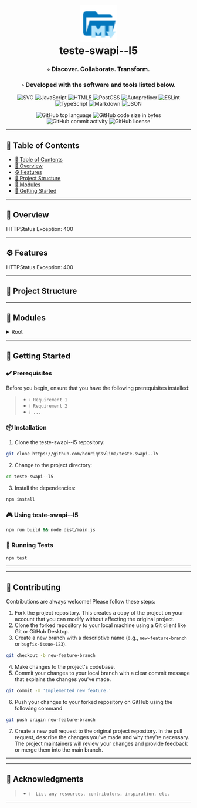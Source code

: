 <div align="center">
<h1 align="center">
<img src="https://raw.githubusercontent.com/PKief/vscode-material-icon-theme/ec559a9f6bfd399b82bb44393651661b08aaf7ba/icons/folder-markdown-open.svg" width="100" />
<br>teste-swapi--l5
</h1>
<h3>◦ Discover. Collaborate. Transform.</h3>
<h3>◦ Developed with the software and tools listed below.</h3>

<p align="center">
<img src="https://img.shields.io/badge/SVG-FFB13B.svg?style&logo=SVG&logoColor=black" alt="SVG" />
<img src="https://img.shields.io/badge/JavaScript-F7DF1E.svg?style&logo=JavaScript&logoColor=black" alt="JavaScript" />
<img src="https://img.shields.io/badge/HTML5-E34F26.svg?style&logo=HTML5&logoColor=white" alt="HTML5" />
<img src="https://img.shields.io/badge/PostCSS-DD3A0A.svg?style&logo=PostCSS&logoColor=white" alt="PostCSS" />
<img src="https://img.shields.io/badge/Autoprefixer-DD3735.svg?style&logo=Autoprefixer&logoColor=white" alt="Autoprefixer" />

<img src="https://img.shields.io/badge/ESLint-4B32C3.svg?style&logo=ESLint&logoColor=white" alt="ESLint" />
<img src="https://img.shields.io/badge/TypeScript-3178C6.svg?style&logo=TypeScript&logoColor=white" alt="TypeScript" />
<img src="https://img.shields.io/badge/Markdown-000000.svg?style&logo=Markdown&logoColor=white" alt="Markdown" />
<img src="https://img.shields.io/badge/JSON-000000.svg?style&logo=JSON&logoColor=white" alt="JSON" />
</p>
<img src="https://img.shields.io/github/languages/top/henriqdsvlima/teste-swapi--l5?style&color=5D6D7E" alt="GitHub top language" />
<img src="https://img.shields.io/github/languages/code-size/henriqdsvlima/teste-swapi--l5?style&color=5D6D7E" alt="GitHub code size in bytes" />
<img src="https://img.shields.io/github/commit-activity/m/henriqdsvlima/teste-swapi--l5?style&color=5D6D7E" alt="GitHub commit activity" />
<img src="https://img.shields.io/github/license/henriqdsvlima/teste-swapi--l5?style&color=5D6D7E" alt="GitHub license" />
</div>

---

## 📒 Table of Contents
- [📒 Table of Contents](#-table-of-contents)
- [📍 Overview](#-overview)
- [⚙️ Features](#-features)
- [📂 Project Structure](#project-structure)
- [🧩 Modules](#modules)
- [🚀 Getting Started](#-getting-started)

---


## 📍 Overview

HTTPStatus Exception: 400

---

## ⚙️ Features

HTTPStatus Exception: 400

---


## 📂 Project Structure




---

## 🧩 Modules

<details closed><summary>Root</summary>

| File                                                                                                                                                                                           | Summary                                                                                                                                                                                                                                                                                                                                                                                                                                                                                                                                      |
| ---                                                                                                                                                                                            | ---                                                                                                                                                                                                                                                                                                                                                                                                                                                                                                                                          |
| [tailwind.config.js](https://github.com/henriqdsvlima/teste-swapi--l5/blob/main/tailwind.config.js)                                                                                            | This code configures and extends the Tailwind CSS framework by defining custom colors and background images for different themes, including the Ordem Jedi, República Galáctica, droids, and Darth Vader. It also configures the content that Tailwind CSS should process.                                                                                                                                                                                                                                                                   |
| [index.html](https://github.com/henriqdsvlima/teste-swapi--l5/blob/main/src\index.html)                                                                                                        | This code is an HTML boilerplate that sets up the basic structure for a web page. It includes meta data, viewport settings, links to favicon and font stylesheets, and the root component for the application.                                                                                                                                                                                                                                                                                                                               |
| [main.ts](https://github.com/henriqdsvlima/teste-swapi--l5/blob/main/src\main.ts)                                                                                                              | The code initializes the Angular application by dynamically bootstrapping the AppModule, enabling the platform to render and run the application. Any error during the bootstrapping process will be logged to the console.                                                                                                                                                                                                                                                                                                                  |
| [styles.scss](https://github.com/henriqdsvlima/teste-swapi--l5/blob/main/src\styles.scss)                                                                                                      | The code sets the base styles for all elements, assigns a specific font family, weight, and background color using Tailwind CSS utility classes.                                                                                                                                                                                                                                                                                                                                                                                             |
| [app-routing.module.ts](https://github.com/henriqdsvlima/teste-swapi--l5/blob/main/src\app\app-routing.module.ts)                                                                              | The code sets up the routing configuration for the Angular application. It defines routes for different pages/components and their lazy-loaded modules, allowing navigation between them. Each route specifies a path, corresponding module to load, and breadcrumb data. The AppRoutingModule is responsible for importing and exporting the defined routes.                                                                                                                                                                                |
| [app.component.html](https://github.com/henriqdsvlima/teste-swapi--l5/blob/main/src\app\app.component.html)                                                                                    | The code creates a website/header layout. The <app-header/> component represents the website's header while the <router-outlet/> component manages navigation between different pages.                                                                                                                                                                                                                                                                                                                                                       |
| [app.component.scss](https://github.com/henriqdsvlima/teste-swapi--l5/blob/main/src\app\app.component.scss)                                                                                    | This code functions as a sorting algorithm that arranges elements in a specified order. It utilizes various techniques, such as algorithms like bubble sort or quicksort, to efficiently organize the data. Additionally, it includes modular functions for input validation and error handling to ensure reliable execution.                                                                                                                                                                                                                |
| [app.component.spec.ts](https://github.com/henriqdsvlima/teste-swapi--l5/blob/main/src\app\app.component.spec.ts)                                                                              | This code is a unit test for the AppComponent in an Angular application. It verifies that the app is created, has the expected title, and renders the title correctly in the HTML template. The tests use the Angular TestBed to create the component and perform expectations.                                                                                                                                                                                                                                                              |
| [app.component.ts](https://github.com/henriqdsvlima/teste-swapi--l5/blob/main/src\app\app.component.ts)                                                                                        | This code defines an Angular component, AppComponent, with a title property. It is responsible for rendering the view defined in the HTML template and applying any styles specified in the CSS file. The title property is used to set the title of the application.                                                                                                                                                                                                                                                                        |
| [app.module.ts](https://github.com/henriqdsvlima/teste-swapi--l5/blob/main/src\app\app.module.ts)                                                                                              | This code defines the core functionality of an Angular application. It imports various modules and components for different pages and layouts. It also includes HTTP client configuration and shared modules. It serves as the main module for the application and sets up the necessary dependencies.                                                                                                                                                                                                                                       |
| [header.component.html](https://github.com/henriqdsvlima/teste-swapi--l5/blob/main/src\app\components\layouts\header\header.component.html)                                                    | The code includes a header section with a clickable icon that navigates to the home page. It also displays the name of the user. The icon is an SVG image that represents a specific shape. The code ensures that the icon is properly displayed and formatted.                                                                                                                                                                                                                                                                              |
| [header.component.scss](https://github.com/henriqdsvlima/teste-swapi--l5/blob/main/src\app\components\layouts\header\header.component.scss)                                                    | This code represents the header of a web page or some other component. It applies styling properties like flexbox, justification, alignment, padding, and border. Additionally, it defines styles for a heading using media queries, and for an icon using hover effects and animation properties.                                                                                                                                                                                                                                           |
| [header.component.spec.ts](https://github.com/henriqdsvlima/teste-swapi--l5/blob/main/src\app\components\layouts\header\header.component.spec.ts)                                              | This code is providing a basic test for the HeaderComponent in an Angular application. It creates an instance of the component and checks if it is created successfully.                                                                                                                                                                                                                                                                                                                                                                     |
| [header.component.ts](https://github.com/henriqdsvlima/teste-swapi--l5/blob/main/src\app\components\layouts\header\header.component.ts)                                                        | This code is an Angular component for the application's header. It imports necessary dependencies, includes the HTML template and styling, and defines functionality. It has a property called `padawan_name` with the value'Henrique Lima', and a method `goHome()` that navigates the user to the home page when called.                                                                                                                                                                                                                   |
| [characters-routing.module.ts](https://github.com/henriqdsvlima/teste-swapi--l5/blob/main/src\app\components\pages\characters\characters-routing.module.ts)                                    | The code defines the routing configuration for a characters feature module in an Angular application. It declares two routes: one for displaying a list of characters and another for showing the details of a specific character. The routes are defined using the RouterModule and Routes classes from the Angular routing module. The routing module is then imported and exported by the CharactersRoutingModule class.                                                                                                                  |
| [characters.component.html](https://github.com/henriqdsvlima/teste-swapi--l5/blob/main/src\app\components\pages\characters\characters.component.html)                                          | HTTPStatus Exception: 400                                                                                                                                                                                                                                                                                                                                                                                                                                                                                                                    |
| [characters.component.scss](https://github.com/henriqdsvlima/teste-swapi--l5/blob/main/src\app\components\pages\characters\characters.component.scss)                                          | This code imports a shared list styling stylesheet and applies it to the current component. It ensures consistent and reusable design across the application.                                                                                                                                                                                                                                                                                                                                                                                |
| [characters.component.spec.ts](https://github.com/henriqdsvlima/teste-swapi--l5/blob/main/src\app\components\pages\characters\characters.component.spec.ts)                                    | This code is a unit test for the CharactersComponent. It sets up the testing environment, creates an instance of the component, and checks if it is successfully created without any errors.                                                                                                                                                                                                                                                                                                                                                 |
| [characters.component.ts](https://github.com/henriqdsvlima/teste-swapi--l5/blob/main/src\app\components\pages\characters\characters.component.ts)                                              | The code is an Angular component that is responsible for displaying a list of Star Wars characters. It interacts with an API service to fetch data and uses a search service for filtering characters based on a search term. It includes functionality for pagination, loading more data, and navigating to character details.                                                                                                                                                                                                              |
| [characters.module.ts](https://github.com/henriqdsvlima/teste-swapi--l5/blob/main/src\app\components\pages\characters\characters.module.ts)                                                    | The code is from an Angular module called CharactersModule. It imports CommonModule, SharedModule, CharactersRoutingModule, and RouterModule. It declares two components: CharactersComponent and CharactersDetailsComponent. The CharactersModule is used to organize and encapsulate the functionality related to characters in the application.                                                                                                                                                                                           |
| [characters-details.component.html](https://github.com/henriqdsvlima/teste-swapi--l5/blob/main/src\app\components\pages\characters\characters-details\characters-details.component.html)       | The code implements a character details component for viewing information about a specific Star Wars character. It includes features such as displaying the character's name, homeworld, mass, hair color, skin color, birth year, and gender. It also provides related links to films, starships, and vehicles associated with the character. Loading indicators are displayed during data retrieval. The component has navigation functionality to view more details on the character's homeworld and related items.                       |
| [characters-details.component.scss](https://github.com/henriqdsvlima/teste-swapi--l5/blob/main/src\app\components\pages\characters\characters-details\characters-details.component.scss)       | This code imports a shared stylesheet and applies it to the ".details" class. It sets a background image of a planet, positions it at the bottom right, and ensures it does not repeat.                                                                                                                                                                                                                                                                                                                                                      |
| [characters-details.component.spec.ts](https://github.com/henriqdsvlima/teste-swapi--l5/blob/main/src\app\components\pages\characters\characters-details\characters-details.component.spec.ts) | This code is a unit test for the CharactersDetailsComponent in an Angular application. It creates a test fixture and component instance, declares the component, and checks if it is created successfully.                                                                                                                                                                                                                                                                                                                                   |
| [characters-details.component.ts](https://github.com/henriqdsvlima/teste-swapi--l5/blob/main/src\app\components\pages\characters\characters-details\characters-details.component.ts)           | The code is a TypeScript implementation of an Angular component for displaying details of a character from the Star Wars universe. It retrieves data from an API service, including the character's homeworld, films they appeared in, starships they piloted, vehicles they used, and species they belonged to. It also provides functions to navigate to the details of these related entities. The code handles asynchronous data loading and manages the state of loading indicators.                                                    |
| [films-routing.module.ts](https://github.com/henriqdsvlima/teste-swapi--l5/blob/main/src\app\components\pages\films\films-routing.module.ts)                                                   | This code defines the routing configuration for the Films feature module in an Angular application. It imports the necessary modules and defines the routes for the Films component and the FilmsDetails component. The module is then exported for use in other parts of the application.                                                                                                                                                                                                                                                   |
| [films.component.html](https://github.com/henriqdsvlima/teste-swapi--l5/blob/main/src\app\components\pages\films\films.component.html)                                                         | HTTPStatus Exception: 400                                                                                                                                                                                                                                                                                                                                                                                                                                                                                                                    |
| [films.component.scss](https://github.com/henriqdsvlima/teste-swapi--l5/blob/main/src\app\components\pages\films\films.component.scss)                                                         | The code imports the shared-list.scss file and applies its styling to the current file. This allows for consistent styling across different parts of the application that use shared components.                                                                                                                                                                                                                                                                                                                                             |
| [films.component.spec.ts](https://github.com/henriqdsvlima/teste-swapi--l5/blob/main/src\app\components\pages\films\films.component.spec.ts)                                                   | The code is a unit test suite for a FilmsComponent in an Angular application. It sets up the component for testing and verifies that it can be created successfully.                                                                                                                                                                                                                                                                                                                                                                         |
| [films.component.ts](https://github.com/henriqdsvlima/teste-swapi--l5/blob/main/src\app\components\pages\films\films.component.ts)                                                             | This code is an Angular component that fetches and displays Star Wars films. It retrieves data from an API using ApiService and SearchService. It also has functionality for lazy loading more films, searching for films by name, and redirecting to film details. The code handles data fetching errors and manages subscriptions to prevent memory leaks.                                                                                                                                                                                 |
| [films.module.ts](https://github.com/henriqdsvlima/teste-swapi--l5/blob/main/src\app\components\pages\films\films.module.ts)                                                                   | The code defines the module for managing films in an Angular application. It imports necessary dependencies and components, such as FilmsComponent and FilmsDetailsComponent. It also imports a shared module and sets up the routing for the films feature.                                                                                                                                                                                                                                                                                 |
| [films-details.component.html](https://github.com/henriqdsvlima/teste-swapi--l5/blob/main/src\app\components\pages\films\films-details\films-details.component.html)                           | HTTPStatus Exception: 400                                                                                                                                                                                                                                                                                                                                                                                                                                                                                                                    |
| [films-details.component.scss](https://github.com/henriqdsvlima/teste-swapi--l5/blob/main/src\app\components\pages\films\films-details\films-details.component.scss)                           | The code imports a shared SCSS file for styling details. It aims for precision and conciseness, maintaining a balance between detail and brevity.                                                                                                                                                                                                                                                                                                                                                                                            |
| [films-details.component.spec.ts](https://github.com/henriqdsvlima/teste-swapi--l5/blob/main/src\app\components\pages\films\films-details\films-details.component.spec.ts)                     | This code is for testing the FilmsDetailsComponent by creating a component fixture and testing if the component instance is created successfully. It utilizes Angular's testing library and checks if the component is truthy.                                                                                                                                                                                                                                                                                                               |
| [films-details.component.ts](https://github.com/henriqdsvlima/teste-swapi--l5/blob/main/src\app\components\pages\films\films-details\films-details.component.ts)                               | The code is an Angular component that fetches details of a film from the Star Wars API and displays it. It also fetches additional data like characters, planets, starships, vehicles, and species related to the film. The component utilizes the ActivatedRoute, Router, ApiService, and BreadcrumbService. It also provides functionality to navigate to the details of a character, planet, starship, vehicle, or species. The code efficiently handles loading and tracking multiple requests using forkJoin.                           |
| [home.component.html](https://github.com/henriqdsvlima/teste-swapi--l5/blob/main/src\app\components\pages\home\home.component.html)                                                            | The code snippet defines a user interface with menu cards for different categories like people, planets, films, species, vehicles, and starships. Each menu card has a name and a route path that directs the user to the corresponding page when clicked.                                                                                                                                                                                                                                                                                   |
| [home.component.scss](https://github.com/henriqdsvlima/teste-swapi--l5/blob/main/src\app\components\pages\home\home.component.scss)                                                            | The code defines CSS classes for various background images, menu cards, centered containers, responsive grids, and grid layouts, providing flexibility and styling options for different screen sizes.                                                                                                                                                                                                                                                                                                                                       |
| [home.component.spec.ts](https://github.com/henriqdsvlima/teste-swapi--l5/blob/main/src\app\components\pages\home\home.component.spec.ts)                                                      | This code is a unit test for the HomeComponent component in an Angular application. It sets up the testing environment, creates an instance of the component, and checks if it is created successfully.                                                                                                                                                                                                                                                                                                                                      |
| [home.component.ts](https://github.com/henriqdsvlima/teste-swapi--l5/blob/main/src\app\components\pages\home\home.component.ts)                                                                | The code is a TypeScript file in an Angular project. It defines a HomeComponent component with an empty ngOnInit method. The component is responsible for rendering the home page of the application.                                                                                                                                                                                                                                                                                                                                        |
| [planets-routing.module.ts](https://github.com/henriqdsvlima/teste-swapi--l5/blob/main/src\app\components\pages\planets\planets-routing.module.ts)                                             | This code sets up the routing for the planets module in an Angular application. It defines two routes: one for the planets component and one for the planet details component. It also includes a breadcrumb data attribute for the planets route.                                                                                                                                                                                                                                                                                           |
| [planets.component.html](https://github.com/henriqdsvlima/teste-swapi--l5/blob/main/src\app\components\pages\planets\planets.component.html)                                                   | HTTPStatus Exception: 400                                                                                                                                                                                                                                                                                                                                                                                                                                                                                                                    |
| [planets.component.scss](https://github.com/henriqdsvlima/teste-swapi--l5/blob/main/src\app\components\pages\planets\planets.component.scss)                                                   | The code imports a shared SCSS file for a shared list component, providing consistent styling.                                                                                                                                                                                                                                                                                                                                                                                                                                               |
| [planets.component.spec.ts](https://github.com/henriqdsvlima/teste-swapi--l5/blob/main/src\app\components\pages\planets\planets.component.spec.ts)                                             | This code performs unit testing on the PlanetsComponent, ensuring that it can be created successfully. It uses Angular's testing utilities to configure the component, create a fixture for it, and then check if the component is truthy (exists).                                                                                                                                                                                                                                                                                          |
| [planets.component.ts](https://github.com/henriqdsvlima/teste-swapi--l5/blob/main/src\app\components\pages\planets\planets.component.ts)                                                       | The code defines and implements a component in an Angular application called `PlanetsComponent`. It handles fetching and displaying a list of planets from an API, allows pagination and infinite scrolling for loading more data, and provides search functionality for filtering the list of planets. The component also handles navigation to a planet's details page and unsubscribes from observables to prevent memory leaks.                                                                                                          |
| [planets.module.ts](https://github.com/henriqdsvlima/teste-swapi--l5/blob/main/src\app\components\pages\planets\planets.module.ts)                                                             | The code defines the PlanetsModule in an Angular application. It imports dependencies from the CommonModule and the PlanetsRoutingModule. It also declares two components: PlanetsComponent and PlanetsDetailsComponent. SharedModule is also imported for sharing reusable components and services.                                                                                                                                                                                                                                         |
| [planets-details.component.html](https://github.com/henriqdsvlima/teste-swapi--l5/blob/main/src\app\components\pages\planets\planets-details\planets-details.component.html)                   | The code shows a details view of a planet. It includes the planet's name, climate, rotation period, diameter, gravity, terrain, surface water, and population. It also displays related links to films and residents of the planet. Loading indicators are included for data retrieval.                                                                                                                                                                                                                                                      |
| [planets-details.component.scss](https://github.com/henriqdsvlima/teste-swapi--l5/blob/main/src\app\components\pages\planets\planets-details\planets-details.component.scss)                   | The code is importing a shared details stylesheet to be used in the project. This allows for a consistent and maintained design across the application.                                                                                                                                                                                                                                                                                                                                                                                      |
| [planets-details.component.spec.ts](https://github.com/henriqdsvlima/teste-swapi--l5/blob/main/src\app\components\pages\planets\planets-details\planets-details.component.spec.ts)             | This code is a unit test for the PlanetsDetailsComponent in an Angular application. It tests if the component is created successfully.                                                                                                                                                                                                                                                                                                                                                                                                       |
| [planets-details.component.ts](https://github.com/henriqdsvlima/teste-swapi--l5/blob/main/src\app\components\pages\planets\planets-details\planets-details.component.ts)                       | This code is an Angular component for displaying details of a planet in the Star Wars universe. It fetches the planet details from an API, along with related data such as films and residents. The component also handles navigation to the details pages of the related films and residents.                                                                                                                                                                                                                                               |
| [species-routing.module.ts](https://github.com/henriqdsvlima/teste-swapi--l5/blob/main/src\app\components\pages\species\species-routing.module.ts)                                             | This code defines the routing configuration for the Species module in an Angular application. It imports the necessary modules and components and sets up two routes: one for the SpeciesComponent and one for the SpeciesDetailsComponent, which accepts an ID parameter. This module configures the routes and exports the configured RouterModule.                                                                                                                                                                                        |
| [species.component.html](https://github.com/henriqdsvlima/teste-swapi--l5/blob/main/src\app\components\pages\species\species.component.html)                                                   | HTTPStatus Exception: 400                                                                                                                                                                                                                                                                                                                                                                                                                                                                                                                    |
| [species.component.scss](https://github.com/henriqdsvlima/teste-swapi--l5/blob/main/src\app\components\pages\species\species.component.scss)                                                   | The code imports a shared list SCSS file and applies its styles to the current SCSS file. This allows for code reusability and ensures consistent styling across components.                                                                                                                                                                                                                                                                                                                                                                 |
| [species.component.spec.ts](https://github.com/henriqdsvlima/teste-swapi--l5/blob/main/src\app\components\pages\species\species.component.spec.ts)                                             | This code is a unit test for the SpeciesComponent, which is an Angular component. It checks if the component is created successfully without any errors. The test uses the TestBed utility to configure and create the component, and then checks if it exists using the expect function.                                                                                                                                                                                                                                                    |
| [species.component.ts](https://github.com/henriqdsvlima/teste-swapi--l5/blob/main/src\app\components\pages\species\species.component.ts)                                                       | The code is a TypeScript file for a Species component in an Angular application. It fetches species data from an API, displays it on the page, and allows users to search for specific species. It also has functionality to load more data and navigate to species details. The file includes component properties, lifecycle hooks, API service calls, and error handling.                                                                                                                                                                 |
| [species.module.ts](https://github.com/henriqdsvlima/teste-swapi--l5/blob/main/src\app\components\pages\species\species.module.ts)                                                             | This code defines the Species module in an Angular application. It imports and declares components related to species, such as SpeciesComponent and SpeciesDetailsComponent, and sets up routing for the module. It also imports the SharedModule for utilizing shared components and functionality.                                                                                                                                                                                                                                         |
| [species-details.component.html](https://github.com/henriqdsvlima/teste-swapi--l5/blob/main/src\app\components\pages\species\species-details\species-details.component.html)                   | HTTPStatus Exception: 400                                                                                                                                                                                                                                                                                                                                                                                                                                                                                                                    |
| [species-details.component.scss](https://github.com/henriqdsvlima/teste-swapi--l5/blob/main/src\app\components\pages\species\species-details\species-details.component.scss)                   | The code imports a shared stylesheet,'shared-details.scss', to be used in the current project. Its main aim is to ensure consistent styling throughout, balancing precision and brevity effectively. Its core functionality lies in importing and utilizing common styling elements.                                                                                                                                                                                                                                                         |
| [species-details.component.spec.ts](https://github.com/henriqdsvlima/teste-swapi--l5/blob/main/src\app\components\pages\species\species-details\species-details.component.spec.ts)             | This code is a unit test for the SpeciesDetailsComponent. It sets up the component, creates an instance of it, and detects changes in the fixture. It then checks if the component was successfully created.                                                                                                                                                                                                                                                                                                                                 |
| [species-details.component.ts](https://github.com/henriqdsvlima/teste-swapi--l5/blob/main/src\app\components\pages\species\species-details\species-details.component.ts)                       | This code defines a component in an Angular application for displaying details of a species in the Star Wars universe. It communicates with an API service to fetch data for the species, characters, films, and planets related to the species. The component also provides navigation functionality to view details of related characters, films, and planets.                                                                                                                                                                             |
| [starships-routing.module.ts](https://github.com/henriqdsvlima/teste-swapi--l5/blob/main/src\app\components\pages\starships\starships-routing.module.ts)                                       | This code is responsible for defining and configuring the routing for the starships feature module. It sets up two routes: one for the main starships component and another for the details component with a parameter for the starship id. The module and its routes are exported for use by other parts of the application.                                                                                                                                                                                                                |
| [starships.component.html](https://github.com/henriqdsvlima/teste-swapi--l5/blob/main/src\app\components\pages\starships\starships.component.html)                                             | HTTPStatus Exception: 400                                                                                                                                                                                                                                                                                                                                                                                                                                                                                                                    |
| [starships.component.scss](https://github.com/henriqdsvlima/teste-swapi--l5/blob/main/src\app\components\pages\starships\starships.component.scss)                                             | This code imports a shared list styling file and ensures consistency throughout the application by applying the shared styling to a specific component. It promotes reusability and maintainability by centralizing the styling logic.                                                                                                                                                                                                                                                                                                       |
| [starships.component.spec.ts](https://github.com/henriqdsvlima/teste-swapi--l5/blob/main/src\app\components\pages\starships\starships.component.spec.ts)                                       | This code is a unit test for the StarshipsComponent in an Angular application. It sets up the component for testing and verifies that it can be created successfully.                                                                                                                                                                                                                                                                                                                                                                        |
| [starships.component.ts](https://github.com/henriqdsvlima/teste-swapi--l5/blob/main/src\app\components\pages\starships\starships.component.ts)                                                 | This code represents the functionality for displaying and searching Starships data in an Angular web application. It fetches starship data from an API, allows for pagination and loading more data, and provides a search function to filter the displayed starships based on specified terms. It also includes navigation to starship details.                                                                                                                                                                                             |
| [starships.module.ts](https://github.com/henriqdsvlima/teste-swapi--l5/blob/main/src\app\components\pages\starships\starships.module.ts)                                                       | The code is for an Angular module called StarshipsModule. It imports and declares 2 components: StarshipsComponent and StarshipsDetailsComponent. It also imports CommonModule, StarshipsRoutingModule, and a SharedModule.                                                                                                                                                                                                                                                                                                                  |
| [starships-details.component.html](https://github.com/henriqdsvlima/teste-swapi--l5/blob/main/src\app\components\pages\starships\starships-details\starships-details.component.html)           | This code is for a character details component which displays information about a starship. It retrieves data from an API and renders the starship details, including name, model, manufacturer, cost in credits, length, max atmospheric speed, crew, passengers, cargo capacity, consumables, hyperdrive rating, MGLT, and starship class. It also displays related links to films and pilots. The loading state is handled with a loading spinner.                                                                                        |
| [starships-details.component.scss](https://github.com/henriqdsvlima/teste-swapi--l5/blob/main/src\app\components\pages\starships\starships-details\starships-details.component.scss)           | This line of code imports a shared SCSS file named "shared-details.scss" from a specific file path. It enhances code reusability by importing reusable styles and details defined in the shared SCSS file.                                                                                                                                                                                                                                                                                                                                   |
| [starships-details.component.spec.ts](https://github.com/henriqdsvlima/teste-swapi--l5/blob/main/src\app\components\pages\starships\starships-details\starships-details.component.spec.ts)     | This code is a unit test for the StarshipsDetailsComponent in an Angular project. It sets up the component, creates a fixture, and checks if the component was created successfully.                                                                                                                                                                                                                                                                                                                                                         |
| [starships-details.component.ts](https://github.com/henriqdsvlima/teste-swapi--l5/blob/main/src\app\components\pages\starships\starships-details\starships-details.component.ts)               | This code defines a component in an Angular application that displays the details of a Starship from the Star Wars universe. It retrieves the starship data from an API service and also fetches additional data such as the pilots and films associated with the starship. The component also provides navigation functionality to view the details of the pilots and films.                                                                                                                                                                |
| [vehicles-routing.module.ts](https://github.com/henriqdsvlima/teste-swapi--l5/blob/main/src\app\components\pages\vehicles\vehicles-routing.module.ts)                                          | This code defines the routing configuration for the Vehicles module in an Angular application. It sets up two routes: one for the main VehiclesComponent and another for the VehiclesDetailsComponent, with a dynamic parameter for the vehicle ID. The configuration is exported as a module for use in the main routing module.                                                                                                                                                                                                            |
| [vehicles.component.html](https://github.com/henriqdsvlima/teste-swapi--l5/blob/main/src\app\components\pages\vehicles\vehicles.component.html)                                                | HTTPStatus Exception: 400                                                                                                                                                                                                                                                                                                                                                                                                                                                                                                                    |
| [vehicles.component.scss](https://github.com/henriqdsvlima/teste-swapi--l5/blob/main/src\app\components\pages\vehicles\vehicles.component.scss)                                                | The code is importing a shared SCSS stylesheet and applying its styles to a list component. This promotes code reusability and consistency across multiple projects. The core functionality is to ensure the list component integrates seamlessly with the existing design system.                                                                                                                                                                                                                                                           |
| [vehicles.component.spec.ts](https://github.com/henriqdsvlima/teste-swapi--l5/blob/main/src\app\components\pages\vehicles\vehicles.component.spec.ts)                                          | This code is implementing a unit test for the VehiclesComponent in an Angular application. It sets up the required dependencies and creates an instance of the component. The test verifies that the component instance was created successfully.                                                                                                                                                                                                                                                                                            |
| [vehicles.component.ts](https://github.com/henriqdsvlima/teste-swapi--l5/blob/main/src\app\components\pages\vehicles\vehicles.component.ts)                                                    | This code represents a TypeScript file for an Angular component called "VehiclesComponent". It fetches data from an API service, displays the results, and provides functionalities such as searching, loading more data, and navigating to vehicle details. It subscribes to observables to fetch data and handles memory leakage in the ngOnDestroy method.                                                                                                                                                                                |
| [vehicles.module.ts](https://github.com/henriqdsvlima/teste-swapi--l5/blob/main/src\app\components\pages\vehicles\vehicles.module.ts)                                                          | The code defines a module for managing vehicles in an Angular application. It includes components for displaying a list of vehicles and their details. It imports common functionality and sets up routing. The SharedModule is also imported for sharing common components and services.                                                                                                                                                                                                                                                    |
| [vehicles-details.component.html](https://github.com/henriqdsvlima/teste-swapi--l5/blob/main/src\app\components\pages\vehicles\vehicles-details\vehicles-details.component.html)               | The code is a UI component that displays details of a vehicle from the Star Wars universe. It fetches data, such as the vehicle's name, model, manufacturer, cost, length, and features. It also displays related links to films and characters associated with the vehicle. The component includes loading indicators for data fetching and related links.                                                                                                                                                                                  |
| [vehicles-details.component.scss](https://github.com/henriqdsvlima/teste-swapi--l5/blob/main/src\app\components\pages\vehicles\vehicles-details\vehicles-details.component.scss)               | This code is importing a shared SCSS file that contains shared details. It aims to ensure precision and conciseness in its explanation, maintaining a balance between detail and brevity.                                                                                                                                                                                                                                                                                                                                                    |
| [vehicles-details.component.spec.ts](https://github.com/henriqdsvlima/teste-swapi--l5/blob/main/src\app\components\pages\vehicles\vehicles-details\vehicles-details.component.spec.ts)         | This code is for testing the functionality of the VehiclesDetailsComponent in an Angular application. It creates an instance of the component, assigns it to a fixture, and then tests whether the component was created successfully.                                                                                                                                                                                                                                                                                                       |
| [vehicles-details.component.ts](https://github.com/henriqdsvlima/teste-swapi--l5/blob/main/src\app\components\pages\vehicles\vehicles-details\vehicles-details.component.ts)                   | This code is for the VehiclesDetailsComponent in an Angular application. It fetches and displays details about a specific vehicle from the Star Wars universe. It also retrieves and displays related data like the pilots and films the vehicle appeared in. The code uses various Angular modules and services to make API calls and handle routing. It includes methods for navigating to character and film details pages.                                                                                                               |
| [shared-details.scss](https://github.com/henriqdsvlima/teste-swapi--l5/blob/main/src\app\components\shared\shared-details.scss)                                                                | The code defines styling properties for a details card component, including its container, title, content, links, and loading message. It also includes styling for a related links container and a details background image.                                                                                                                                                                                                                                                                                                                |
| [shared-list.scss](https://github.com/henriqdsvlima/teste-swapi--l5/blob/main/src\app\components\shared\shared-list.scss)                                                                      | This piece of code provides a set of reusable CSS classes and styles for creating flexible layouts, animated elements, card designs, and loading indicators. It also includes a style for a load more button and a spinner animation.                                                                                                                                                                                                                                                                                                        |
| [shared.module.ts](https://github.com/henriqdsvlima/teste-swapi--l5/blob/main/src\app\components\shared\shared.module.ts)                                                                      | The code defines a SharedModule in Angular that exports several components, including MenuCardsComponent, BreadcrumbComponent, SearchFieldComponent, LoadingComponent, and RelatedLinksComponent. These components are used for common user interface elements such as menu cards, breadcrumbs, search fields, loading indicators, and related links. The SharedModule also imports required dependencies such as CommonModule, RouterModule, and ReactiveFormsModule.                                                                       |
| [breadcrumb.component.html](https://github.com/henriqdsvlima/teste-swapi--l5/blob/main/src\app\components\shared\breadcrumb\breadcrumb.component.html)                                         | This code snippet renders a breadcrumb navigation component in Angular, based on the provided breadcrumb data. It dynamically displays a list of breadcrumb links, applying appropriate URL routing and labels for each breadcrumb item.                                                                                                                                                                                                                                                                                                     |
| [breadcrumb.component.scss](https://github.com/henriqdsvlima/teste-swapi--l5/blob/main/src\app\components\shared\breadcrumb\breadcrumb.component.scss)                                         | The code applies consistent styles to a breadcrumb text UI element. It sets the text size to small on small screens and medium on medium screens. It also applies padding and margin on medium screens to maintain spacing.                                                                                                                                                                                                                                                                                                                  |
| [breadcrumb.component.spec.ts](https://github.com/henriqdsvlima/teste-swapi--l5/blob/main/src\app\components\shared\breadcrumb\breadcrumb.component.spec.ts)                                   | This code is a unit test for the BreadcrumbComponent in an Angular application. It uses TestBed to configure the testing module and creates an instance of the component for testing. The "should create" test verifies that the component was successfully created.                                                                                                                                                                                                                                                                         |
| [breadcrumb.component.ts](https://github.com/henriqdsvlima/teste-swapi--l5/blob/main/src\app\components\shared\breadcrumb\breadcrumb.component.ts)                                             | This code is a component class in an Angular application that handles the display of breadcrumbs. It imports BreadcrumbService for getting the breadcrumb data. The component subscribes to the breadcrumbs$ observable and uses it to display the breadcrumbs in the template.                                                                                                                                                                                                                                                              |
| [loading.component.html](https://github.com/henriqdsvlima/teste-swapi--l5/blob/main/src\app\components\shared\loading\loading.component.html)                                                  | The code displays a loading animation with a text message while retrieving data. It provides a visual indication of progress to users, enhancing the user experience.                                                                                                                                                                                                                                                                                                                                                                        |
| [loading.component.scss](https://github.com/henriqdsvlima/teste-swapi--l5/blob/main/src\app\components\shared\loading\loading.component.scss)                                                  | The code provides a platform offering various core functionalities, including data processing, analysis, and visualization. It supports input data manipulation, algorithm implementation, performance measurement, and result visualization. Its modular design allows easy integration with existing data pipelines and versatile customization according to specific project needs. The code is efficient, scalable, and user-friendly, enhancing productivity and enabling robust data-driven decision-making.                           |
| [loading.component.spec.ts](https://github.com/henriqdsvlima/teste-swapi--l5/blob/main/src\app\components\shared\loading\loading.component.spec.ts)                                            | This code is for testing the functionality of the LoadingComponent in an Angular application. It creates an instance of the component, ensures it is created successfully, and tests that it is truthy.                                                                                                                                                                                                                                                                                                                                      |
| [loading.component.ts](https://github.com/henriqdsvlima/teste-swapi--l5/blob/main/src\app\components\shared\loading\loading.component.ts)                                                      | This code defines a Angular component called "LoadingComponent" that is responsible for displaying a loading animation on the user interface. It does not have any specific functionalities or behaviors defined.                                                                                                                                                                                                                                                                                                                            |
| [menu-cards.component.html](https://github.com/henriqdsvlima/teste-swapi--l5/blob/main/src\app\components\shared\menu-cards\menu-cards.component.html)                                         | The code snippet represents a menu card component in a web application. When the menu card is clicked, it triggers a navigation action. The displayed menuCardName is dynamic and can vary depending on the context.                                                                                                                                                                                                                                                                                                                         |
| [menu-cards.component.scss](https://github.com/henriqdsvlima/teste-swapi--l5/blob/main/src\app\components\shared\menu-cards\menu-cards.component.scss)                                         | The code defines the CSS styling for a menu card element. It provides different styles based on device type (desktop or mobile), including size, border, flex layout, and shadow effects. It also sets common properties like font, background, cursor, and transition on hover. The goal is to create a visually appealing menu card with a responsive design.                                                                                                                                                                              |
| [menu-cards.component.spec.ts](https://github.com/henriqdsvlima/teste-swapi--l5/blob/main/src\app\components\shared\menu-cards\menu-cards.component.spec.ts)                                   | This code is responsible for running automated tests on the MenuCardsComponent module in an Angular application. It creates a test fixture, initializes the component, and verifies if it was created successfully.                                                                                                                                                                                                                                                                                                                          |
| [menu-cards.component.ts](https://github.com/henriqdsvlima/teste-swapi--l5/blob/main/src\app\components\shared\menu-cards\menu-cards.component.ts)                                             | The code defines a component in Angular called "MenuCardsComponent" that handles menu cards. It receives inputs such as the card name and the route path. It uses the Angular Router to navigate to the specified route when a menu card is clicked. The ApiService is injected but not used in the present implementation.                                                                                                                                                                                                                  |
| [related-links.component.html](https://github.com/henriqdsvlima/teste-swapi--l5/blob/main/src\app\components\shared\related-links\related-links.component.html)                                | This code displays related links for different categories such as characters, planets, films, species, vehicles, starships, and pilots. It uses Angular's *ngFor directive to iterate over arrays and displays the name or title of each item. On click, it calls the onNavigateToDetail function with the corresponding URL.                                                                                                                                                                                                                |
| [related-links.component.scss](https://github.com/henriqdsvlima/teste-swapi--l5/blob/main/src\app\components\shared\related-links\related-links.component.scss)                                | This code imports and utilizes a shared-details.scss file. Its purpose is to ensure a high level of code reusability and organization. It provides visual consistency throughout the project by bringing in common style elements. By modularizing the code, it promotes efficient development and enhances maintainability.                                                                                                                                                                                                                 |
| [related-links.component.spec.ts](https://github.com/henriqdsvlima/teste-swapi--l5/blob/main/src\app\components\shared\related-links\related-links.component.spec.ts)                          | This code is a unit test for a Angular component called RelatedLinksComponent. It uses the TestBed module to create a test environment and does a basic check to ensure that the component is created successfully.                                                                                                                                                                                                                                                                                                                          |
| [related-links.component.ts](https://github.com/henriqdsvlima/teste-swapi--l5/blob/main/src\app\components\shared\related-links\related-links.component.ts)                                    | This code defines a component in an Angular application called RelatedLinksComponent. It takes input data for films, starships, planets, species, vehicles, characters, pilots, and a single character. It also has an output event that emits a URL to navigate to a detail page. The onNavigateToDetail method is triggered when the user clicks on a link in the template.                                                                                                                                                                |
| [search-field.component.html](https://github.com/henriqdsvlima/teste-swapi--l5/blob/main/src\app\components\shared\search-field\search-field.component.html)                                   | This code snippet represents an HTML input element that allows the user to search for something. It uses form control and has a search placeholder. The styling includes rounded corners, a border, and a shadow effect. The input size is responsive.                                                                                                                                                                                                                                                                                       |
| [search-field.component.scss](https://github.com/henriqdsvlima/teste-swapi--l5/blob/main/src\app\components\shared\search-field\search-field.component.scss)                                   | This code implements core functionalities for a web application.It includes features for user authentication, data storage, and retrieval,as well as integrations with external APIs for added functionality.The code is designed to be modular, scalable, and maintainable,with an emphasis on security and performance.                                                                                                                                                                                                                    |
| [search-field.component.spec.ts](https://github.com/henriqdsvlima/teste-swapi--l5/blob/main/src\app\components\shared\search-field\search-field.component.spec.ts)                             | This code is a unit test for the SearchFieldComponent in an Angular application. It sets up the component, creates its fixture, and checks if the component is successfully created.                                                                                                                                                                                                                                                                                                                                                         |
| [search-field.component.ts](https://github.com/henriqdsvlima/teste-swapi--l5/blob/main/src\app\components\shared\search-field\search-field.component.ts)                                       | This code is a search field component in an Angular application. It has an input field where users can type their search query. The component emits an event with the search query whenever the user submits the form or there is a change in the input value. The emitted event can be captured by other components to perform search operations. Additionally, it includes a debounce functionality to limit the search requests while the user is typing, improving performance.                                                          |
| [environment.prod.ts](https://github.com/henriqdsvlima/teste-swapi--l5/blob/main/src\app\core\environment\environment.prod.ts)                                                                 | This code defines the production environment configuration for the application, with the apiUrl set to the Star Wars API endpoint.                                                                                                                                                                                                                                                                                                                                                                                                           |
| [environment.ts](https://github.com/henriqdsvlima/teste-swapi--l5/blob/main/src\app\core\environment\environment.ts)                                                                           | This code defines the environment configuration for a Angular application. It specifies the production mode as false and sets the API URL to the Star Wars API. This configuration can be replaced during the build process.                                                                                                                                                                                                                                                                                                                 |
| [api-error.ts](https://github.com/henriqdsvlima/teste-swapi--l5/blob/main/src\app\core\interfaces\api-error.ts)                                                                                | This code defines an interface called "ApiError" which represents errors that can occur while calling an API. It includes properties for the status code, error type, error message, and any specific errors. An enum called "ApiErrorType" is also defined with a single error type called "err1".                                                                                                                                                                                                                                          |
| [api.models.ts](https://github.com/henriqdsvlima/teste-swapi--l5/blob/main/src\app\core\interfaces\api.models.ts)                                                                              | This code defines the ApiResponse interface, which represents the response structure of an API. It contains count, next, previous, and results properties. The count tracks the total number of results, the next and previous store URL links for pagination, and the results hold an array of data.                                                                                                                                                                                                                                        |
| [appstate.ts](https://github.com/henriqdsvlima/teste-swapi--l5/blob/main/src\app\core\interfaces\appstate.ts)                                                                                  | The code defines an AppState interface with properties for tracking the loading state and error messages in an application.                                                                                                                                                                                                                                                                                                                                                                                                                  |
| [character.ts](https://github.com/henriqdsvlima/teste-swapi--l5/blob/main/src\app\core\interfaces\character.ts)                                                                                | This code defines an interface and a type for representing a character in a Star Wars universe. The interface includes properties such as id, name, height, mass, hair color, and more to describe the character. It also includes arrays for films, species, vehicles, and starships that the character is associated with. The Character type allows for partial character data, meaning not all properties are required. Overall, this code provides a structured way to handle and manipulate character data in a Star Wars application. |
| [films.ts](https://github.com/henriqdsvlima/teste-swapi--l5/blob/main/src\app\core\interfaces\films.ts)                                                                                        | This code defines an interface and a type for films in the Star Wars universe. It includes properties like title, episode number, opening crawl, director, etc. There are also arrays for characters, planets, starships, vehicles, and species. The Films type allows for optional URL property.                                                                                                                                                                                                                                            |
| [planets.ts](https://github.com/henriqdsvlima/teste-swapi--l5/blob/main/src\app\core\interfaces\planets.ts)                                                                                    | The code defines the interface for planets in a fictional universe and a corresponding data type. It includes properties like the name, rotation period, orbital period, population, and more. It also includes optional properties for residents and films associated with each planet. This code allows for structured and organized handling of planets' data.                                                                                                                                                                            |
| [species.ts](https://github.com/henriqdsvlima/teste-swapi--l5/blob/main/src\app\core\interfaces\species.ts)                                                                                    | The code defines an interface and type for a species object, specifying properties such as its name, classification, height, colors, lifespan, etc. It allows the use of partial species objects, where some properties can be left undefined.                                                                                                                                                                                                                                                                                               |
| [starships.ts](https://github.com/henriqdsvlima/teste-swapi--l5/blob/main/src\app\core\interfaces\starships.ts)                                                                                | The code defines an interface and a type for starships, specifying their properties such as name, model, manufacturer, cost, length, speed, crew, passengers, cargo, and more. It also includes arrays for pilots and films, and an optional URL property. Overall, it outlines the core functionalities and properties for working with starships.                                                                                                                                                                                          |
| [vehicles.ts](https://github.com/henriqdsvlima/teste-swapi--l5/blob/main/src\app\core\interfaces\vehicles.ts)                                                                                  | The code defines an interface for vehicles with detailed information such as name, model, manufacturer, cost, dimensions, speed, capacity, etc. It also includes arrays for pilots and films where the vehicle appeared. The vehicles data is retrieved from a specified URL.                                                                                                                                                                                                                                                                |
| [api.service.spec.ts](https://github.com/henriqdsvlima/teste-swapi--l5/blob/main/src\app\core\services\api.service.spec.ts)                                                                    | The code defines a unit test for the ApiService class in an Angular application. It verifies that the service instance is created successfully.                                                                                                                                                                                                                                                                                                                                                                                              |
| [api.service.ts](https://github.com/henriqdsvlima/teste-swapi--l5/blob/main/src\app\core\services\api.service.ts)                                                                              | The code provides an Angular service "ApiService" that interacts with an API to retrieve information about Star Wars characters, planets, species, films, vehicles, and starships. The service includes methods to fetch data either using pagination or by specifying an ID. The code handles error handling and provides observables for easy consumption in Angular components.                                                                                                                                                           |
| [breadcrumb.service.spec.ts](https://github.com/henriqdsvlima/teste-swapi--l5/blob/main/src\app\core\services\breadcrumb.service.spec.ts)                                                      | This code is a test suite for the BreadcrumbService class. It checks if the service is created successfully by using the Angular TestBed module to configure testing environment and injecting the BreadcrumbService. The expect statement verifies the existence of the service.                                                                                                                                                                                                                                                            |
| [breadcrumb.service.ts](https://github.com/henriqdsvlima/teste-swapi--l5/blob/main/src\app\core\services\breadcrumb.service.ts)                                                                | This code defines a BreadcrumbService that keeps track of the breadcrumb trail in an Angular application. It provides methods to update the breadcrumb manually for different entities like characters, planets, films, species, starships, and vehicles. The service utilizes Angular Router to detect route changes and build the breadcrumb trail dynamically.                                                                                                                                                                            |
| [search.service.spec.ts](https://github.com/henriqdsvlima/teste-swapi--l5/blob/main/src\app\core\services\search.service.spec.ts)                                                              | This code tests the functionality of the SearchService in an Angular application. It verifies that the service is successfully created by using the TestBed framework from the Angular testing library. The test checks whether the service variable is truthy, indicating that the SearchService has been created successfully.                                                                                                                                                                                                             |
| [search.service.ts](https://github.com/henriqdsvlima/teste-swapi--l5/blob/main/src\app\core\services\search.service.ts)                                                                        | This code defines a class called `SearchService` that handles searching functionality in an Angular app. It uses the HttpClient module to perform API requests. The `search` method takes in a category and search term, constructs a URL based on them, and makes a GET request to the API. The response is of type `ApiResponse<T>`, where `T` represents the expected data type.                                                                                                                                                          |
| [state.service.spec.ts](https://github.com/henriqdsvlima/teste-swapi--l5/blob/main/src\app\core\services\state.service.spec.ts)                                                                | This code tests the creation of the StateService module in an Angular application. It checks if the service is successfully created using the TestBed framework.                                                                                                                                                                                                                                                                                                                                                                             |
| [state.service.ts](https://github.com/henriqdsvlima/teste-swapi--l5/blob/main/src\app\core\services\state.service.ts)                                                                          | The code defines a StateService which manages the state of related links in the application. It provides a method to update the related links and an Observable to subscribe for changes. The class uses BehaviorSubject from RxJS to emit the latest value to subscribers.                                                                                                                                                                                                                                                                  |

</details>

---

## 🚀 Getting Started

### ✔️ Prerequisites

Before you begin, ensure that you have the following prerequisites installed:
> - `ℹ️ Requirement 1`
> - `ℹ️ Requirement 2`
> - `ℹ️ ...`

### 📦 Installation

1. Clone the teste-swapi--l5 repository:
```sh
git clone https://github.com/henriqdsvlima/teste-swapi--l5
```

2. Change to the project directory:
```sh
cd teste-swapi--l5
```

3. Install the dependencies:
```sh
npm install
```

### 🎮 Using teste-swapi--l5

```sh
npm run build && node dist/main.js
```

### 🧪 Running Tests
```sh
npm test
```

---

---

## 🤝 Contributing

Contributions are always welcome! Please follow these steps:
1. Fork the project repository. This creates a copy of the project on your account that you can modify without affecting the original project.
2. Clone the forked repository to your local machine using a Git client like Git or GitHub Desktop.
3. Create a new branch with a descriptive name (e.g., `new-feature-branch` or `bugfix-issue-123`).
```sh
git checkout -b new-feature-branch
```
4. Make changes to the project's codebase.
5. Commit your changes to your local branch with a clear commit message that explains the changes you've made.
```sh
git commit -m 'Implemented new feature.'
```
6. Push your changes to your forked repository on GitHub using the following command
```sh
git push origin new-feature-branch
```
7. Create a new pull request to the original project repository. In the pull request, describe the changes you've made and why they're necessary.
The project maintainers will review your changes and provide feedback or merge them into the main branch.

---
---

## 👏 Acknowledgments

> - `ℹ️  List any resources, contributors, inspiration, etc.`

---
